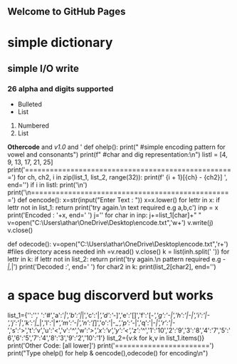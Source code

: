## Welcome to GitHub Pages
# simple dictionary
## simple I/O write
### 26 alpha and digits supported

- Bulleted
- List

1. Numbered
2. List

**Othercode** and _v1.0_ and '
def ohelp():
    print(" #simple encoding pattern for vowel and consonants")
    print(f" #char and dig representation:\n")
    listl = [4, 9, 13, 17, 21, 25]
    print('===================================================')
    for ch, ch2, i in zip(list_1, list_2, range(32)):
        print(f' {i + 1}[{ch} - {ch2}] ', end='')
        if i in listl:
            print('\n')
    print('\n=================================================')
def oencode():
    x=str(input("Enter Text : "))
    x=x.lower()
    for lettr in x:
        if lettr not in list_1:
            return print('try again.\n text required e.g  a,b,c')
    inp = x
    print('Encoded : '+x, end=' ')
    j=''
    for char in inp:
        j+=list_1[char]+" "   
    v=open("C:\\Users\\athar\\OneDrive\\Desktop\\encode.txt",'w+')
    v.write(j)
    v.close()

def odecode():
    v=open("C:\\Users\\athar\\OneDrive\\Desktop\\encode.txt",'r+') #files directory acess needed
    inh =v.read()
    v.close()
    k = list(inh.split(' '))
    for lettr in k:
        if lettr not in list_2:
            return print('try again.\n pattern required e.g _-|,_|')
    print('Decoded :', end=' ')
    for char2 in k:
        print(list_2[char2], end='')
  
# a space bug discorverd  but works  
list_1={'':'',' ':'#','a':'_|','b':'|_|','c':'|_','d':'-_]','e':'[]','f':'[-_','g':'-|','h':'|-|','i':'|-','j':'_*|','k':'|_*|','l':'|_*','m':'-_*|','n':'[*]','o':'|-_*','p':'-*|','q':'|-*|','r':'|-*','s':'>','t':'v','u':'<','v':'^','w':'*>','x':'*v','y':'<*','z':'*^','1':'10','2':'9','3':'8','4':'7','5':'6','6':'5','7':'4','8':'3','9':'2','10':'1'}
list_2={v:k for k,v in list_1.items()}
print('Other Code: [all lower]')
print('=======================')
print("Type ohelp() for help & oencode(),odecode() for encoding\n")

